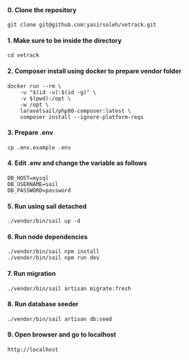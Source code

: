 #### 0. Clone the repository
```
git clone git@github.com:yasirsoleh/vetrack.git
```
#### 1. Make sure to be inside the directory
```
cd vetrack
```
#### 2. Composer install using docker to prepare vendor folder
```
docker run --rm \
    -u "$(id -u):$(id -g)" \
    -v $(pwd):/opt \
    -w /opt \
    laravelsail/php80-composer:latest \
    composer install --ignore-platform-reqs
```
#### 3. Prepare .env
```
cp .env.example .env
```
#### 4. Edit .env and change the variable as follows
```
DB_HOST=mysql
DB_USERNAME=sail
DB_PASSWORD=password
```
#### 5. Run using sail detached
```
./vendor/bin/sail up -d
```
#### 6. Run node dependencies
```
./vendor/bin/sail npm install
./vendor/bin/sail npm run dev
```
#### 7. Run migration
```
./vendor/bin/sail artisan migrate:fresh
```
#### 8. Run database seeder
```
./vendor/bin/sail artisan db:seed
```
#### 9. Open browser and go to localhost
```
http://localhost
```